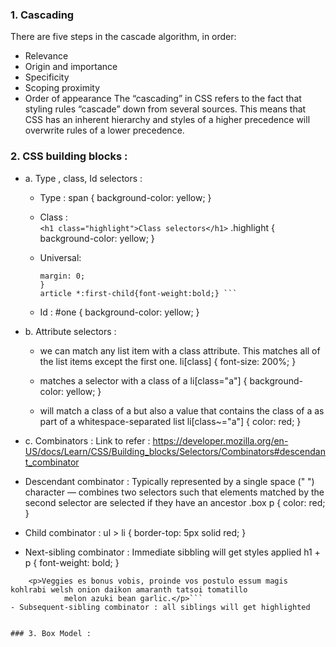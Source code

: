 ###	1. Cascading
There are five steps in the cascade algorithm, in order:
- Relevance
- Origin and importance
- Specificity
- Scoping proximity
- Order of appearance
	The “cascading” in CSS refers to the fact that styling rules “cascade” down from several sources. This means that CSS has an inherent hierarchy and styles of a higher precedence will overwrite rules of a lower precedence.

###	2. CSS building blocks :
- a. Type , class, Id selectors : 
	- Type : 
		span {
 		 background-color: yellow;
		}
   - Class :  
	```<h1 class="highlight">Class selectors</h1>```
	.highlight {
	background-color: yellow;
	}

	- Universal: 
		
		```* {
		margin: 0;
		}
		article *:first-child{font-weight:bold;} ```
	- Id : 
		#one {
		background-color: yellow;
		}

- b. Attribute selectors :
    - we can match any list item with a class attribute. This matches all of the list items except the first one.
	li[class] {
	font-size: 200%;
	}

	- matches a selector with a class of a 
	li[class="a"] {
	background-color: yellow;
	}

	-  will match a class of a but also a value that contains the class of a as part of a whitespace-separated list
	li[class~="a"] {
	color: red;
	}
			
- c. Combinators : Link to refer : https://developer.mozilla.org/en-US/docs/Learn/CSS/Building_blocks/Selectors/Combinators#descendant_combinator
		
- Descendant combinator : 
 Typically represented by a single space (" ") character — combines two selectors such that elements matched by the second selector are selected if they have an ancestor
.box p {
  color: red;
}

- Child combinator : 
ul > li {
  border-top: 5px solid red;
}

- Next-sibling combinator : Immediate sibbling will get styles applied
h1 + p {
  font-weight: bold;
}
```<h1>A heading</h1>
    <p>Veggies es bonus vobis, proinde vos postulo essum magis kohlrabi welsh onion daikon amaranth tatsoi tomatillo
            melon azuki bean garlic.</p>```
- Subsequent-sibling combinator : all siblings will get highlighted 
			
			
###	3. Box Model :
		
			
			
